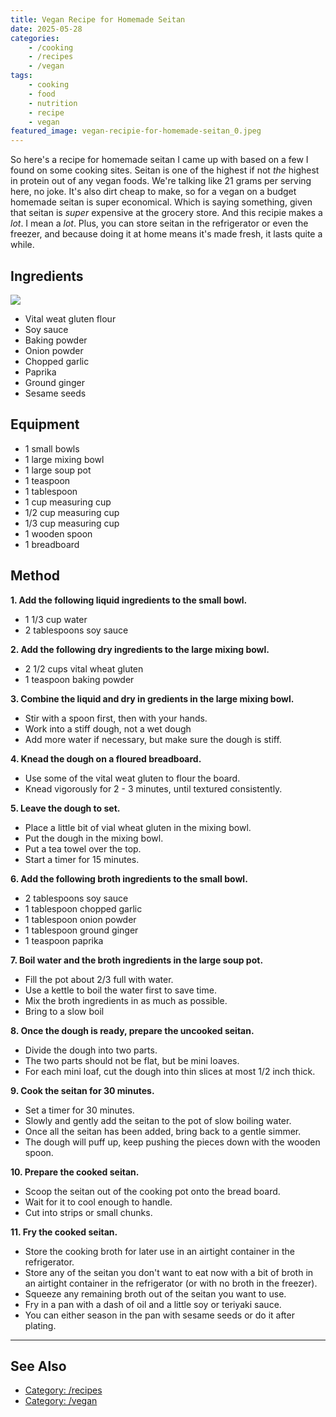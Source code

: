 ```yaml
---
title: Vegan Recipe for Homemade Seitan
date: 2025-05-28
categories:
    - /cooking
    - /recipes
    - /vegan
tags:
    - cooking
    - food
    - nutrition
    - recipe
    - vegan
featured_image: vegan-recipie-for-homemade-seitan_0.jpeg
---
```


So here's a recipe for homemade seitan I came up with based on a few I found on some cooking sites. Seitan is one of the highest if not *the* highest in protein out of any vegan foods. We're talking like 21 grams per serving here, no joke. It's also dirt cheap to make, so for a vegan on a budget homemade seitan is super economical. Which is saying something, given that seitan is *super* expensive at the grocery store. And this recipie makes a *lot*. I mean a *lot*. Plus, you can store seitan in the refrigerator or even the freezer, and because doing it at home means it's made fresh, it lasts quite a while.

## Ingredients

![](vegan-recipie-for-homemade-seitan_1.jpeg)

- Vital weat gluten flour
- Soy sauce
- Baking powder
- Onion powder
- Chopped garlic
- Paprika
- Ground ginger
- Sesame seeds

## Equipment

- 1 small bowls
- 1 large mixing bowl
- 1 large soup pot
- 1 teaspoon
- 1 tablespoon
- 1 cup measuring cup
- 1/2 cup measuring cup
- 1/3 cup measuring cup
- 1 wooden spoon
- 1 breadboard

## Method

**1. Add the following liquid ingredients to the small bowl.**

- 1 1/3 cup water
- 2 tablespoons soy sauce

**2. Add the following dry ingredients to the large mixing bowl.**

- 2 1/2 cups vital wheat gluten
- 1 teaspoon baking powder

**3. Combine the liquid and dry in gredients in the large mixing bowl.**

- Stir with a spoon first, then with your hands.
- Work into a stiff dough, not a wet dough
- Add more water if necessary, but make sure the dough is stiff.

**4. Knead the dough on a floured breadboard.**

- Use some of the vital weat gluten to flour the board.
- Knead vigorously for 2 - 3 minutes, until textured consistently.

**5. Leave the dough to set.**

- Place a little bit of vial wheat gluten in the mixing bowl.
- Put the dough in the mixing bowl.
- Put a tea towel over the top.
- Start a timer for 15 minutes.

**6. Add the following broth ingredients to the small bowl.**

- 2 tablespoons soy sauce
- 1 tablespoon chopped garlic
- 1 tablespoon onion powder
- 1 tablespoon ground ginger
- 1 teaspoon paprika

**7. Boil water and the broth ingredients in the large soup pot.**

- Fill the pot about 2/3 full with water.
- Use a kettle to boil the water first to save time.
- Mix the broth ingredients in as much as possible.
- Bring to a slow boil

**8. Once the dough is ready, prepare the uncooked seitan.**

- Divide the dough into two parts.
- The two parts should not be flat, but be mini loaves.
- For each mini loaf, cut the dough into thin slices at most 1/2 inch thick.

**9. Cook the seitan for 30 minutes.**

- Set a timer for 30 minutes.
- Slowly and gently add the seitan to the pot of slow boiling water.
- Once all the seitan has been added, bring back to a gentle simmer.
- The dough will puff up, keep pushing the pieces down with the wooden spoon.

**10. Prepare the cooked seitan.**

- Scoop the seitan out of the cooking pot onto the bread board.
- Wait for it to cool enough to handle.
- Cut into strips or small chunks.

**11. Fry the cooked seitan.**

- Store the cooking broth for later use in an airtight container in the refrigerator.
- Store any of the seitan you don't want to eat now with a bit of broth in an airtight container in the refrigerator (or with no broth in the freezer).
- Squeeze any remaining broth out of the seitan you want to use.
- Fry in a pan with a dash of oil and a little soy or teriyaki sauce.
- You can either season in the pan with sesame seeds or do it after plating.

---

## See Also

* [Category: /recipes](/notes-by-category#category-/recipes)
* [Category: /vegan](/notes-by-category#category-/vegan)